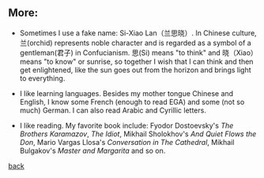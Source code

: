 ## More:

- Sometimes I use a fake name: Si-Xiao Lan（兰思晓）. In Chinese culture, 兰(orchid) represents noble character and is regarded as a symbol of a gentleman(君子) in Confucianism. 
思(Si) means "to think" and 晓（Xiao）means "to know" or sunrise, so together I wish that I can think and then get enlightened, 
like the sun goes out from the horizon and brings light to everything.

- I like learning languages. Besides my mother tongue Chinese and English, I know some French (enough to read EGA) and some (not so much) German. I can also read Arabic and Cyrillic letters.

  
- I like reading. My favorite book include: Fyodor Dostoevsky's _The Brothers Karamazov_, _The Idiot_,
Mikhail Sholokhov's _And Quiet Flows the Don_, Mario Vargas Llosa's _Conversation in The Cathedral_, Mikhail Bulgakov's _Master and Margarita_ and so on.


[back](./)

